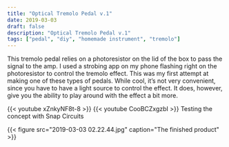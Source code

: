 ```yaml
---
title: "Optical Tremolo Pedal v.1"
date: 2019-03-03
draft: false
description: "Optical Tremolo Pedal v.1"
tags: ["pedal", "diy", "homemade instrument", "tremolo"]
---
```

This tremolo pedal relies on a photoresistor on the lid of the box to pass the signal to the amp. I used a strobing app on my phone flashing right on the photoresistor to control the tremolo effect. This was my first attempt at making one of these types of pedals. While cool, it’s not very convenient, since you have to have a light source to control the effect. It does, however, give you the ability to play around with the effect a bit more.

{{< youtube xZnkyNF8t-8 >}}
{{< youtube CooBCZxgzbI >}} Testing the concept with Snap Circuits


{{< figure src="2019-03-03 02.22.44.jpg" caption="The finished product" >}}
